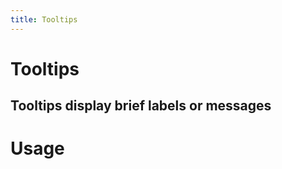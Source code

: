 ```yaml
---
title: Tooltips
---
```


# Tooltips

## Tooltips display brief labels or messages

# Usage

<usage name="tooltip"></usage>
